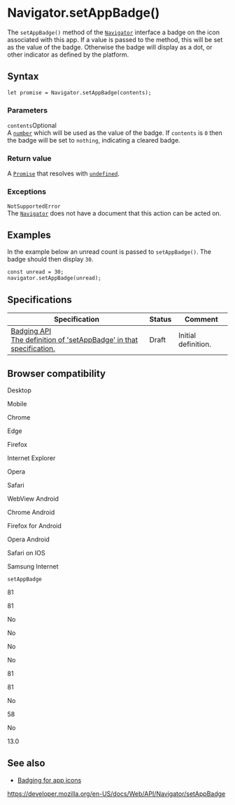 # Navigator.setAppBadge()

The `setAppBadge()` method of the [`Navigator`](../navigator) interface a badge on the icon associated with this app. If a value is passed to the method, this will be set as the value of the badge. Otherwise the badge will display as a dot, or other indicator as defined by the platform.

## Syntax

    let promise = Navigator.setAppBadge(contents);

### Parameters

`contents`<span class="badge inline optional">Optional</span>  
A [`number`](https://developer.mozilla.org/en-US/docs/Web/JavaScript/Reference/Global_Objects/Number) which will be used as the value of the badge. If `contents` is `0` then the badge will be set to `nothing`, indicating a cleared badge.

### Return value

A [`Promise`](https://developer.mozilla.org/en-US/docs/Web/JavaScript/Reference/Global_Objects/Promise) that resolves with [`undefined`](https://developer.mozilla.org/en-US/docs/Web/JavaScript/Reference/Global_Objects/undefined).

### Exceptions

`NotSupportedError`  
The [`Navigator`](../navigator) does not have a document that this action can be acted on.

## Examples

In the example below an unread count is passed to `setAppBadge()`. The badge should then display `30`.

    const unread = 30;
    navigator.setAppBadge(unread);

## Specifications

<table><thead><tr class="header"><th>Specification</th><th>Status</th><th>Comment</th></tr></thead><tbody><tr class="odd"><td><a href="https://w3c.github.io/badging/#setappbadge-method">Badging API<br />
<span class="small">The definition of 'setAppBadge' in that specification.</span></a></td><td><span class="spec-draft">Draft</span></td><td>Initial definition.</td></tr></tbody></table>

## Browser compatibility

Desktop

Mobile

Chrome

Edge

Firefox

Internet Explorer

Opera

Safari

WebView Android

Chrome Android

Firefox for Android

Opera Android

Safari on IOS

Samsung Internet

`setAppBadge`

81

81

No

No

No

No

81

81

No

58

No

13.0

## See also

- [Badging for app icons](https://web.dev/badging-api/)

<a href="https://developer.mozilla.org/en-US/docs/Web/API/Navigator/setAppBadge" class="_attribution-link">https://developer.mozilla.org/en-US/docs/Web/API/Navigator/setAppBadge</a>
